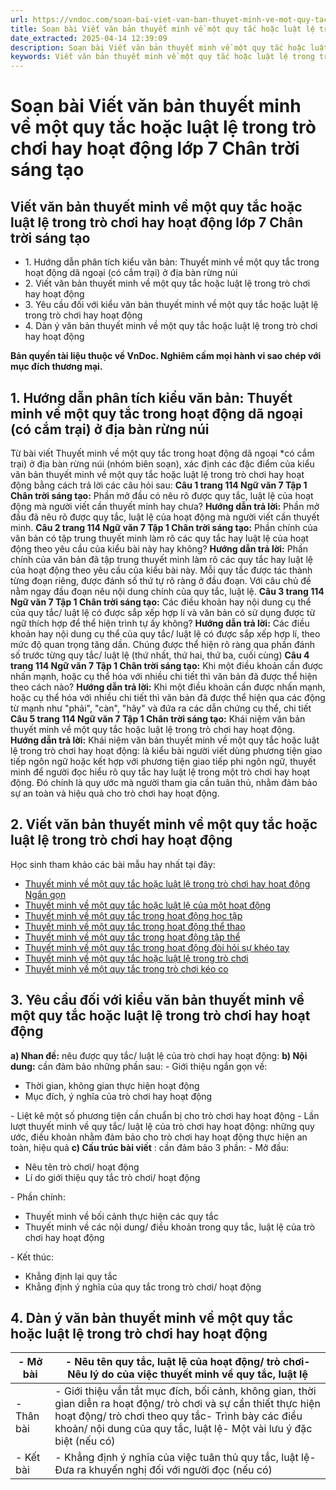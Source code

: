 ```yaml
---
url: https://vndoc.com/soan-bai-viet-van-ban-thuyet-minh-ve-mot-quy-tac-hoac-luat-le-trong-tro-choi-hay-hoat-dong-269712
title: Soạn bài Viết văn bản thuyết minh về một quy tắc hoặc luật lệ trong trò chơi hay hoạt động lớp 7 Chân trời sáng tạo - VnDoc.com
date_extracted: 2025-04-14 12:39:09
description: Soạn bài Viết văn bản thuyết minh về một quy tắc hoặc luật lệ trong trò chơi hay hoạt động nhằm giúp các em HS đạt kết quả tốt trong quá trình làm bài tập và học tập môn Ngữ văn lớp 7 sách Chân trời sáng tạo.
keywords: Viết văn bản thuyết minh về một quy tắc hoặc luật lệ trong trò chơi hay hoạt động,Soạn bài Viết văn bản thuyết minh về một quy tắc hoặc luật lệ trong trò chơi hay hoạt động,Viết văn bản thuyết minh về một quy tắc hoặc luật lệ trong trò chơi hay hoạt động trang 112,Soạn Viết văn bản thuyết minh về một quy tắc hoặc luật lệ trong trò chơi hay hoạt động,Soạn văn 7 Viết văn bản thuyết minh về một quy tắc hoặc luật lệ trong trò chơi hay hoạt động,soạn văn 7,ngữ văn 7,văn 7,soan van 7,soạn văn lớp 7
---
```


# Soạn bài Viết văn bản thuyết minh về một quy tắc hoặc luật lệ trong trò chơi hay hoạt động lớp 7 Chân trời sáng tạo
## **Viết văn bản thuyết minh về một quy tắc hoặc luật lệ trong trò chơi hay hoạt động lớp 7 Chân trời sáng tạo**
  * 1\. Hướng dẫn phân tích kiểu văn bản: Thuyết minh về một quy tắc trong hoạt động dã ngoại \(có cắm trại\) ở địa bàn rừng núi 
  * 2\. Viết văn bản thuyết minh về một quy tắc hoặc luật lệ trong trò chơi hay hoạt động 
  * 3\. Yêu cầu đối với kiểu văn bản thuyết minh về một quy tắc hoặc luật lệ trong trò chơi hay hoạt động
  * 4\. Dàn ý văn bản thuyết minh về một quy tắc hoặc luật lệ trong trò chơi hay hoạt động 

******Bản quyền tài liệu thuộc về VnDoc. Nghiêm cấm mọi h****ành vi sao chép với mục đích thương mại.**
## **1\. Hướng dẫn phân tích kiểu văn bản: Thuyết minh về một quy tắc trong hoạt động dã ngoại \(có cắm trại\) ở địa bàn rừng núi**
Từ bài viết Thuyết minh về một quy tắc trong hoạt động dã ngoại \*có cắm trại\) ở địa bàn rừng núi \(nhóm biên soạn\), xác định các đặc điểm của kiểu văn bản thuyết minh về một quy tắc hoặc luật lệ trong trò chơi hay hoạt động bằng cách trả lời các câu hỏi sau:
**Câu 1 trang 114 Ngữ văn 7 Tập 1 Chân trời sáng tạo:** Phần mở đầu có nêu rõ được quy tắc, luật lệ của hoạt động mà người viết cần thuyết minh hay chưa?
**Hướng dẫn trả lời:**
Phần mở đầu đã nêu rõ được quy tắc, luật lệ của hoạt động mà người viết cần thuyết minh.
**Câu 2 trang 114 Ngữ văn 7 Tập 1 Chân trời sáng tạo:** Phần chính của văn bản có tập trung thuyết minh làm rõ các quy tắc hay luật lệ của hoạt động theo yêu cầu của kiểu bài này hay không?
**Hướng dẫn trả lời:**
Phần chính của văn bản đã tập trung thuyết minh làm rõ các quy tắc hay luật lệ của hoạt động theo yêu cầu của kiểu bài này. Mỗi quy tắc được tác thành từng đoạn riêng, được đánh số thứ tự rõ ràng ở đầu đoạn. Với câu chủ đề nằm ngay đầu đoạn nêu nội dung chính của quy tắc, luật lệ.
**Câu 3 trang 114 Ngữ văn 7 Tập 1 Chân trời sáng tạo:** Các điều khoản hay nội dung cụ thể của quy tắc/ luật lệ có được sắp xếp hợp lí và văn bản có sử dụng được từ ngữ thích hợp để thể hiện trình tự ấy không?
**Hướng dẫn trả lời:**
Các điều khoản hay nội dung cụ thể của quy tắc/ luật lệ có được sắp xếp hợp lí, theo mức độ quan trọng tăng dần. Chúng được thể hiện rõ ràng qua phần đánh số trước từng quy tắc/ luật lệ \(thứ nhất, thứ hai, thứ ba, cuối cùng\)
**Câu 4 trang 114 Ngữ văn 7 Tập 1 Chân trời sáng tạo:** Khi một điều khoản cần được nhấn mạnh, hoặc cụ thể hóa với nhiều chi tiết thì văn bản đã được thể hiện theo cách nào?
**Hướng dẫn trả lời:**
Khi một điều khoản cần được nhấn mạnh, hoặc cụ thể hóa với nhiều chi tiết thì văn bản đã được thể hiện qua các động từ mạnh như "phải", "càn", "hãy" và đứa ra các dẫn chứng cụ thể, chi tiết
**Câu 5 trang 114 Ngữ văn 7 Tập 1 Chân trời sáng tạo:** Khái niệm văn bản thuyết minh về một quy tắc hoặc luật lệ trong trò chơi hay hoạt động.
**Hướng dẫn trả lời:**
Khái niệm văn bản thuyết minh về một quy tắc hoặc luật lệ trong trò chơi hay hoạt động: là kiểu bài người viết dùng phương tiện giao tiếp ngôn ngữ hoặc kết hợp với phương tiện giao tiếp phi ngôn ngữ, thuyết minh để người đọc hiểu rõ quy tắc hay luật lệ trong một trò chơi hay hoạt động. Đó chính là quy ước mà người tham gia cần tuân thủ, nhằm đảm bảo sự an toàn và hiệu quả cho trò chơi hay hoạt động.
## **2\. Viết văn bản thuyết minh về một quy tắc hoặc luật lệ trong trò chơi hay hoạt động**
Học sinh tham khảo các bài mẫu hay nhất tại đây:
  * [Thuyết minh về một quy tắc hoặc luật lệ trong trò chơi hay hoạt động Ngắn gọn](<https://vndoc.com/viet-van-ban-thuyet-minh-ve-mot-quy-tac-hoac-luat-le-trong-tro-choi-hay-hoat-dong-ngan-gon-284163>)
  * [Thuyết minh về một quy tắc hoặc luật lệ của một hoạt động](<https://vndoc.com/thuyet-minh-ve-mot-quy-tac-trong-hoat-dong-lop-7-284165>)
  * [Thuyết minh về một quy tắc trong hoạt động học tập](<https://vndoc.com/thuyet-minh-ve-mot-quy-tac-trong-hoat-dong-hoc-tap-lop-7-284168>)
  * [Thuyết minh về một quy tắc trong hoạt động thể thao](<https://vndoc.com/thuyet-minh-ve-mot-quy-tac-trong-hoat-dong-the-thao-lop-7-284169>)
  * [Thuyết minh về một quy tắc trong hoạt động tập thể](<https://vndoc.com/thuyet-minh-ve-mot-quy-tac-trong-hoat-dong-tap-the-lop-7-284171>)
  * [Thuyết minh về một quy tắc trong hoạt động đòi hỏi sự khéo tay](<https://vndoc.com/thuyet-minh-ve-mot-quy-tac-trong-hoat-dong-doi-hoi-su-kheo-tay-284173>)
  * [Thuyết minh về một quy tắc hoặc luật lệ trong trò chơi](<https://vndoc.com/thuyet-minh-ve-mot-quy-tac-hoac-luat-le-trong-tro-choi-lop-7-284175>)
  * [Thuyết minh về một quy tắc trong trò chơi kéo co](<https://vndoc.com/thuyet-minh-ve-mot-quy-tac-trong-tro-choi-keo-co-284176>)

## **3\. Yêu cầu đối với kiểu văn bản thuyết minh về một quy tắc hoặc luật lệ trong trò chơi hay hoạt động**
**a\) Nhan đề:** nêu được quy tắc/ luật lệ của trò chơi hay hoạt động:
**b\) Nội dung:** cần đảm bảo những phần sau:
\- Giới thiệu ngắn gọn về:
  * Thời gian, không gian thực hiện hoạt động
  * Mục đích, ý nghĩa của trò chơi hay hoạt động

\- Liệt kê một số phương tiện cần chuẩn bị cho trò chơi hay hoạt động
\- Lần lượt thuyết minh về quy tắc/ luật lệ của trò chơi hay hoạt động: những quy ước, điều khoản nhằm đảm bảo cho trò chơi hay hoạt động thực hiện an toàn, hiệu quả
**c\) Cấu trúc bài viết** : cần đảm bảo 3 phần:
\- Mở đầu:
  * Nêu tên trò chơi/ hoạt động
  * Lí do giới thiệu quy tắc trò chơi/ hoạt động

\- Phần chính:
  * Thuyết minh về bối cảnh thực hiện các quy tắc
  * Thuyết minh về các nội dung/ điều khoản trong quy tắc, luật lệ của trò chơi hay hoạt động

\- Kết thúc:
  * Khẳng định lại quy tắc
  * Khẳng định ý nghĩa của quy tắc trong trò chơi/ hoạt động

## **4\. Dàn ý văn bản thuyết minh về một quy tắc hoặc luật lệ trong trò chơi hay hoạt động**
\- Mở bài| \- Nêu tên quy tắc, luật lệ của hoạt động/ trò chơi\- Nêu lý do của việc thuyết minh về quy tắc, luật lệ  
---|---  
\- Thân bài| \- Giới thiệu vắn tắt mục đích, bối cảnh, không gian, thời gian diễn ra hoạt động/ trò chơi và sự cần thiết thực hiện hoạt động/ trò chơi theo quy tắc\- Trình bày các điều khoản/ nội dung của quy tắc, luật lệ\- Một vài lưu ý đặc biệt \(nếu có\)  
\- Kết bài| \- Khẳng định ý nghĩa của việc tuân thủ quy tắc, luật lệ\- Đưa ra khuyến nghị đối với người đọc \(nếu có\)

